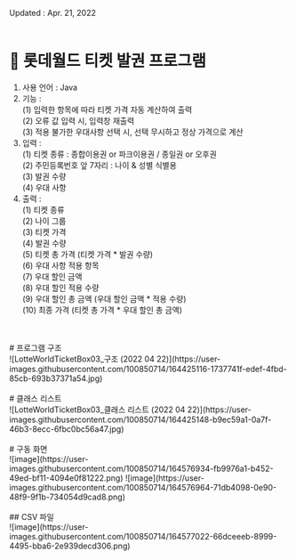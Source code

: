 Updated : Apr. 21, 2022 <br/><br/>
# 🎢 롯데월드 티켓 발권 프로그램 <br/> 
1. 사용 언어 : Java<br/> 
2. 기능 : <br/>
        (1) 입력한 항목에 따라 티켓 가격 자동 계산하여 출력<br/>
        (2) 오류 값 입력 시, 입력창 재출력<br/>
        (3) 적용 불가한 우대사항 선택 시, 선택 무시하고 정상 가격으로 계산<br/>
3. 입력 :  <br/>
        (1) 티켓 종류 : 종합이용권 or 파크이용권 / 종일권 or 오후권<br/>
        (2) 주민등록번호 앞 7자리 : 나이 & 성별 식별용<br/>
        (3) 발권 수량<br/>
        (4) 우대 사항<br/>
4. 출력 : <br/>
        (1) 티켓 종류<br/>
        (2) 나이 그룹<br/>
        (3) 티켓 가격<br/>
        (4) 발권 수량<br/>
        (5) 티켓 총 가격 (티켓 가격 * 발권 수량) <br/>
        (6) 우대 사항 적용 항목<br/>
        (7) 우대 할인 금액<br/>
        (8) 우대 할인 적용 수량<br/>
        (9) 우대 할인 총 금액 (우대 할인 금액 * 적용 수량)<br/>
        (10) 최종 가격 (티켓 총 가격 * 우대 할인 총 금액)<br/>
<br/>
<br/>
# 프로그램 구조 <br/> 
![LotteWorldTicketBox03_구조 (2022 04 22)](https://user-images.githubusercontent.com/100850714/164425116-1737741f-edef-4fbd-85cb-693b37371a54.jpg)
<br/>
<br/>
# 클래스 리스트 <br/> 
![LotteWorldTicketBox03_클래스 리스트 (2022 04 22)](https://user-images.githubusercontent.com/100850714/164425148-b9ec59a1-0a7f-46b3-8ecc-6fbc0bc56a47.jpg)
<br/>
<br/>
# 구동 화면<br/>
![image](https://user-images.githubusercontent.com/100850714/164576934-fb9976a1-b452-49ed-bf11-4094e0f81222.png)
![image](https://user-images.githubusercontent.com/100850714/164576964-71db4098-0e90-48f9-9f1b-734054d9cad8.png)
<br/>
<br/>
## CSV 파일<br/>
![image](https://user-images.githubusercontent.com/100850714/164577022-66dceeeb-8999-4495-bba6-2e939decd306.png)

